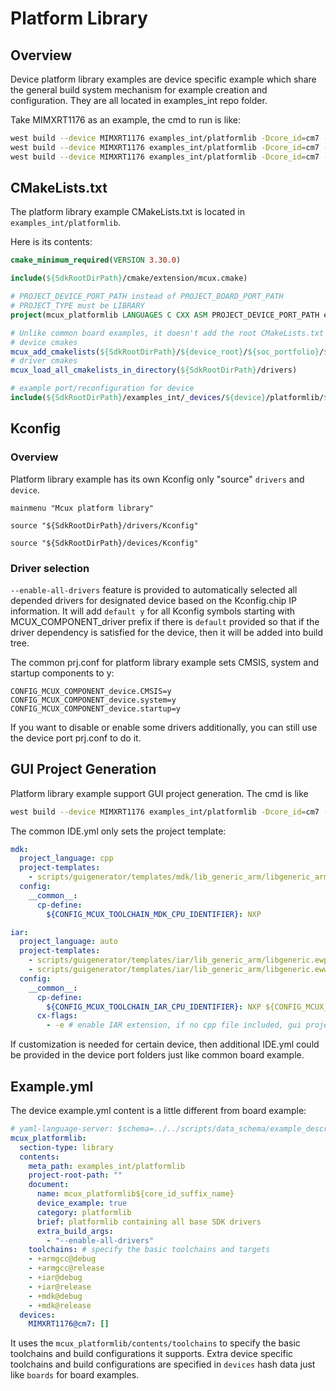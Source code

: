 # Platform Library

## Overview

Device platform library examples are device specific example which share the general build system mechanism for example creation and configuration. They are all located in examples_int repo folder.

Take MIMXRT1176 as an example, the cmd to run is like:

```bash
west build --device MIMXRT1176 examples_int/platformlib -Dcore_id=cm7 --enable-all-drivers -p
west build --device MIMXRT1176 examples_int/platformlib -Dcore_id=cm7 --enable-all-drivers -p --toolchain=iar
west build --device MIMXRT1176 examples_int/platformlib -Dcore_id=cm7 --enable-all-drivers -p --toochain=mdk
```

## CMakeLists.txt

The platform library example CMakeLists.txt is located in `examples_int/platformlib`.

Here is its contents:

```cmake
cmake_minimum_required(VERSION 3.30.0)

include(${SdkRootDirPath}/cmake/extension/mcux.cmake)

# PROJECT_DEVICE_PORT_PATH instead of PROJECT_BOARD_PORT_PATH
# PROJECT_TYPE must be LIBRARY
project(mcux_platformlib LANGUAGES C CXX ASM PROJECT_DEVICE_PORT_PATH examples_int/_devices/${device}/platformlib PROJECT_TYPE LIBRARY)

# Unlike common board examples, it doesn't add the root CMakeLists.txt as entry point. Instead, it only uses device cmakes and driver cmakes.
# device cmakes
mcux_add_cmakelists(${SdkRootDirPath}/${device_root}/${soc_portfolio}/${soc_series}/${device})
# driver cmakes
mcux_load_all_cmakelists_in_directory(${SdkRootDirPath}/drivers)

# example port/reconfiguration for device
include(${SdkRootDirPath}/examples_int/_devices/${device}/platformlib/${multicore_foldername}/reconfig.cmake OPTIONAL)
```

## Kconfig

### Overview

Platform library example has its own Kconfig only "source" `drivers` and `device`.

```
mainmenu "Mcux platform library"

source "${SdkRootDirPath}/drivers/Kconfig"

source "${SdkRootDirPath}/devices/Kconfig"
```

### Driver selection

`--enable-all-drivers` feature is provided to automatically selected all depended drivers for designated device based on the Kconfig.chip IP information. It will add `default y` for all Kconfig symbols starting with MCUX_COMPONENT_driver prefix if there is `default` provided so that if the driver dependency is satisfied for the device, then it will be added into build tree.

The common prj.conf for platform library example sets CMSIS, system and startup components to y:

```
CONFIG_MCUX_COMPONENT_device.CMSIS=y
CONFIG_MCUX_COMPONENT_device.system=y
CONFIG_MCUX_COMPONENT_device.startup=y
```

If you want to disable or enable some drivers additionally, you can still use the device port prj.conf to do it.

## GUI Project Generation

Platform library example support GUI project generation. The cmd is like

```bash
west build --device MIMXRT1176 examples_int/platformlib -Dcore_id=cm7 --enable-all-drivers -p --toochain=iar -t guiproject
```

The common IDE.yml only sets the project template:

```yaml
mdk:
  project_language: cpp
  project-templates:
    - scripts/guigenerator/templates/mdk/lib_generic_arm/libgeneric_armclang.uvprojx
  config:
    __common__:
      cp-define:
        ${CONFIG_MCUX_TOOLCHAIN_MDK_CPU_IDENTIFIER}: NXP

iar:
  project_language: auto
  project-templates:
    - scripts/guigenerator/templates/iar/lib_generic_arm/libgeneric.ewp
    - scripts/guigenerator/templates/iar/lib_generic_arm/libgeneric.eww
  config:
    __common__:
      cp-define:
        ${CONFIG_MCUX_TOOLCHAIN_IAR_CPU_IDENTIFIER}: NXP ${CONFIG_MCUX_TOOLCHAIN_IAR_CPU_IDENTIFIER}
      cx-flags:
        - -e # enable IAR extension, if no cpp file included, gui project cant get this flag from ninja
```

If customization is needed for certain device, then additional IDE.yml could be provided in the device port folders just like common board example.

## Example.yml

The device example.yml content is a little different from board example:

```yaml
# yaml-language-server: $schema=../../scripts/data_schema/example_description_schema.json
mcux_platformlib:
  section-type: library
  contents:
    meta_path: examples_int/platformlib
    project-root-path: ""
    document:
      name: mcux_platformlib${core_id_suffix_name}
      device_example: true
      category: platformlib
      brief: platformlib containing all base SDK drivers
      extra_build_args:
        - "--enable-all-drivers"
    toolchains: # specify the basic toolchains and targets
    - +armgcc@debug
    - +armgcc@release
    - +iar@debug
    - +iar@release
    - +mdk@debug
    - +mdk@release
  devices:
    MIMXRT1176@cm7: []
```

It uses the `mcux_platformlib/contents/toolchains` to specify the basic toolchains and build configurations it supports. Extra device specific toolchains and build configurations are specified in `devices` hash data just like `boards` for board examples.

